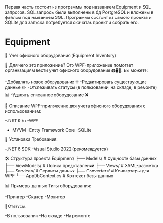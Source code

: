 Первая часть состоит из программы под названием Equipment и SQL запросов.
SQL запросы были выполнены в бд PostgreSQL и вложены в файлом под названием SQL.
Программа состоит из самого проекта и SQLite для запуска потребуется скачатаь проект и собрать его.

# Equipment
📄 Учет офисного оборудования (Equipment Inventory)

🏢 Для чего это приложение?
Это WPF-приложение помогает организациям вести учет офисного оборудования 🖨️🖥️📠. 
Вы можете:

-Добавлять новое оборудование ➕
-Редактировать существующие данные ✏️
-Отслеживать статусы (в пользовании, на складе, в ремонте) 📊
-Удалять списанное оборудование ❌

📌 Описание
WPF-приложение для учета офисного оборудования с использованием:

-.NET 6 \n
-WPF 
- MVVM
-Entity Framework Core
-SQLite

🚀 Установка
Требования:

-.NET 6 SDK
-Visual Studio 2022 (рекомендуется)

🛠 Структура проекта
Equipment/
├── Models/          # Сущности базы данных
├── ViewModels/      # Логика представлений
├── Views/           # XAML-разметка
├── Services/        # Сервисы данных
├── Converters/      # Конвертеры для WPF
└── AppDbContext.cs  # Контекст базы данных

📊 Примеры данных
Типы оборудования:

-Принтер
-Сканер
-Монитор

🔹Статусы:

-В пользовании
-На складе
-На ремонте
